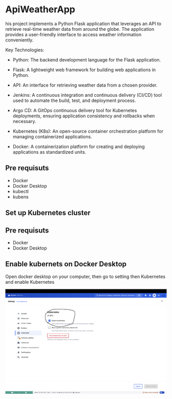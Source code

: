 # ApiWeatherApp
his project implements a Python Flask application that leverages an API to retrieve real-time weather data from around the globe. The application provides a user-friendly interface to access weather information conveniently.

Key Technologies:

* Python: The backend development language for the Flask 
application.

* Flask: A lightweight web framework for building web applications in Python.

* API: An interface for retrieving weather data from a chosen provider.

* Jenkins: A continuous integration and continuous delivery (CI/CD) tool used to automate the build, test, and deployment 
process.

* Argo CD: A GitOps continuous delivery tool for Kubernetes deployments, ensuring application consistency and rollbacks when necessary.

* Kubernetes (K8s): An open-source container orchestration platform for managing containerized applications.

* Docker: A containerization platform for creating and deploying applications as standardized units. 

## Pre requisuts 
* Docker 
* Docker Desktop
* kubectl
* kubens 


## Set up Kubernetes cluster

## Pre requisuts 
* Docker 
* Docker Desktop

## Enable kubernets on Docker Desktop

Open docker desktop on your computer, then go to setting then Kubernetes and enable Kubernetes

![](images/Docker.png)




